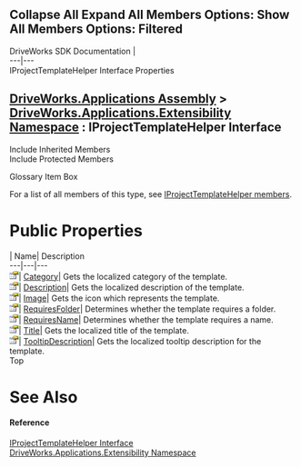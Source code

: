 Collapse All Expand All Members Options: Show All  Members Options: Filtered   
---  
DriveWorks SDK Documentation  |   
---|---  
IProjectTemplateHelper Interface Properties   
  
[DriveWorks.Applications Assembly](topic13.md) > [DriveWorks.Applications.Extensibility Namespace](topic1995.md) : IProjectTemplateHelper Interface  
---  
  
Include Inherited Members    
Include Protected Members    


Glossary Item Box

For a list of all members of this type, see [IProjectTemplateHelper members](topic2092.md).

# Public Properties

| Name| Description  
---|---|---  
![ Property](dotnetimages/Property.gif)| [Category](topic2099.md)| Gets the localized category of the template.   
![ Property](dotnetimages/Property.gif)| [Description](topic2100.md)| Gets the localized description of the template.   
![ Property](dotnetimages/Property.gif)| [Image](topic2101.md)| Gets the icon which represents the template.   
![ Property](dotnetimages/Property.gif)| [RequiresFolder](topic2102.md)| Determines whether the template requires a folder.   
![ Property](dotnetimages/Property.gif)| [RequiresName](topic2103.md)| Determines whether the template requires a name.   
![ Property](dotnetimages/Property.gif)| [Title](topic2104.md)| Gets the localized title of the template.   
![ Property](dotnetimages/Property.gif)| [TooltipDescription](topic2105.md)| Gets the localized tooltip description for the template.   
Top

# See Also

#### Reference

[IProjectTemplateHelper Interface](topic2091.md)   
[DriveWorks.Applications.Extensibility Namespace](topic1995.md)


